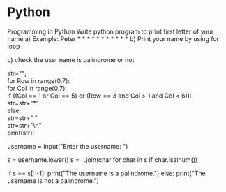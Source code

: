 # Python
Programming in Python
Write python program to print first letter of your name 
a) Example: Peter
               *      *
               *             *
               *              *
               *      *
               *
               *
               *
b) Print your name by using for loop

c) check the user name is palindrome or not

str="";    
for Row in range(0,7):    
    for Col in range(0,7):     
        if ((Col == 1 or Col == 5) or (Row == 3 and Col > 1 and Col < 6)):  
            str=str+"*"    
        else:      
            str=str+" "    
    str=str+"\n"    
print(str);  

username = input("Enter the username: ")

s = username.lower() 
s = ''.join(char for char in s if char.isalnum())

if s == s[::-1]:
    print("The username is a palindrome.")
else:
    print("The username is not a palindrome.")
